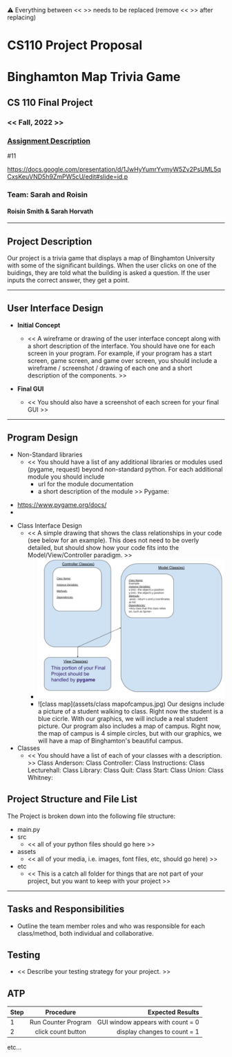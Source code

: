 :warning: Everything between << >> needs to be replaced (remove << >> after replacing)
# CS110 Project Proposal
# Binghamton Map Trivia Game
## CS 110 Final Project
### << Fall, 2022 >>
### [Assignment Description](https://docs.google.com/document/d/1H4R6yLL7som1lglyXWZ04RvTp_RvRFCCBn6sqv-82ps/edit?usp=sharing)

#11

https://docs.google.com/presentation/d/1JwHyYumrYvmyW5Zv2PsUML5qCxsKeuVND5h9ZmPW5cU/edit#slide=id.p

### Team: Sarah and Roisin
#### Roisin Smith & Sarah Horvath 

***

## Project Description

Our project is a trivia game that displays a map of Binghamton University with some of the significant buildings. When the user clicks on one of the buidings, they are told what the building is asked a question. If the user inputs the correct answer, they get a point. 

***    

## User Interface Design

- **Initial Concept**
  - << A wireframe or drawing of the user interface concept along with a short description of the interface. You should have one for each screen in your program. For example, if your program has a start screen, game screen, and game over screen, you should include a wireframe / screenshot / drawing of each one and a short description of the components. >>
    
    
- **Final GUI**
  - << You should also have a screenshot of each screen for your final GUI >>

***        

## Program Design

* Non-Standard libraries
    * << You should have a list of any additional libraries or modules used (pygame, request) beyond non-standard python. 
         For each additional module you should include
         - url for the module documentation
         - a short description of the module >>
Pygame:
 - https://www.pygame.org/docs/
 - 
* Class Interface Design
    * << A simple drawing that shows the class relationships in your code (see below for an example). This does not need to be overly detailed, but should show how your code fits into the Model/View/Controller paradigm. >>
        * ![class diagram](assets/class_diagram.jpg)
        * ![class map](assets/class mapofcampus.jpg)
  Our designs include a picture of a student walking to class. Right now the student is a blue cicrle. With our graphics, we will include a real student picture.
Our program also includes a map of campus. Right now, the map of campus is 4 simple circles, but with our graphics, we will have a map of Binghamton's beautiful campus. 
* Classes
    * << You should have a list of each of your classes with a description. >>
Class Anderson:
Class Controller:
Class Instructions:
Class Lecturehall:
Class Library:
Class Quit: 
Class Start:
Class Union:
Class Whitney:
      
## Project Structure and File List

The Project is broken down into the following file structure:

* main.py
* src
    * << all of your python files should go here >>
* assets
    * << all of your media, i.e. images, font files, etc, should go here) >>
* etc
    * << This is a catch all folder for things that are not part of your project, but you want to keep with your project >>

***

## Tasks and Responsibilities 

   * Outline the team member roles and who was responsible for each class/method, both individual and collaborative.

## Testing

* << Describe your testing strategy for your project. >>

## ATP

| Step                 |Procedure             |Expected Results                   |
|----------------------|:--------------------:|----------------------------------:|
|  1                   | Run Counter Program  |GUI window appears with count = 0  |
|  2                   | click count button   | display changes to count = 1      |
etc...
